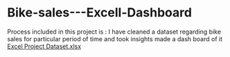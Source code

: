 # Bike-sales---Excell-Dashboard
Process included in this project is : I have cleaned a dataset regarding bike sales for particular period of time and took insights made a dash board of it
[Excel Project Dataset.xlsx](https://github.com/Adarsh-Bangi/Bike-sales---Excell-Dashboard/files/9685186/Excel.Project.Dataset.xlsx)
